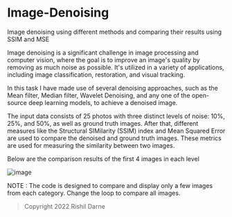 # Image-Denoising

Image denoising using different methods and comparing their results using SSIM and MSE

Image denoising is a significant challenge in image processing and computer vision, where the goal is to improve an image's quality by removing as much noise as possible. It's utilized in a variety of applications, including image classification, restoration, and visual tracking.

In this task I have made use of several denoising approaches, such as the Mean filter, Median filter, Wavelet Denoising, and any one of the open-source deep learning models, to achieve a denoised image. 

The input data consists of 25 photos with three distinct levels of noise: 10%, 25%, and 50%, as well as ground truth images. After that, different measures like the Structural SIMilarity (SSIM) index and Mean Squared Error are used to compare the denoised and ground truth images. These metrics are used for measuring the similarity between two images.

Below are the comparison results of the first 4 images in each level

![image](https://user-images.githubusercontent.com/101949683/184731261-01946b2a-9e97-4a38-b1cc-51438ac2d70a.png)


NOTE : The code is designed to compare and display only a few images from each category. Change the loop to compare all images.

> Copyright 2022 Rishil Darne
